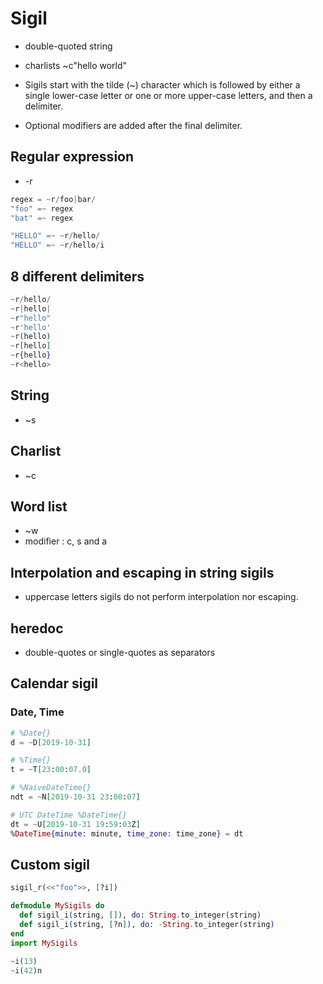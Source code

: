 ﻿# Sigil
- double-quoted string
- charlists ~c"hello world"

- Sigils start with the tilde (~) character which is followed by either a single lower-case letter or one or more upper-case letters, and then a delimiter. 
- Optional modifiers are added after the final delimiter.

## Regular expression
- -r
```elixir
regex = ~r/foo|bar/
"foo" =~ regex
"bat" =~ regex

"HELLO" =~ ~r/hello/
"HELLO" =~ ~r/hello/i
```

## 8 different delimiters
```elixir
~r/hello/
~r|hello|
~r"hello"
~r'hello'
~r(hello)
~r[hello]
~r{hello}
~r<hello>
```

## String
- ~s
## Charlist
- ~c
## Word list
- ~w
- modifier : c, s and a

## Interpolation and escaping in string sigils
- uppercase letters sigils do not perform interpolation nor escaping.

## heredoc
- double-quotes or single-quotes as separators

## Calendar sigil
### Date, Time
```elixir
# %Date{}
d = ~D[2019-10-31]

# %Time{}
t = ~T[23:00:07.0]

# %NaiveDateTime{}
ndt = ~N[2019-10-31 23:00:07]

# UTC DateTime %DateTime{}
dt = ~U[2019-10-31 19:59:03Z]
%DateTime{minute: minute, time_zone: time_zone} = dt
```

## Custom sigil
```elixir
sigil_r(<<"foo">>, [?i])

defmodule MySigils do
  def sigil_i(string, []), do: String.to_integer(string)
  def sigil_i(string, [?n]), do: -String.to_integer(string)
end
import MySigils

~i(13)
~i(42)n
```